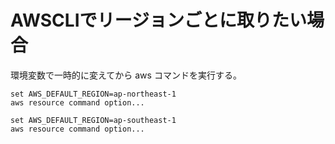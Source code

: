 # AWSCLIでリージョンごとに取りたい場合
環境変数で一時的に変えてから aws コマンドを実行する。

```
set AWS_DEFAULT_REGION=ap-northeast-1
aws resource command option...

set AWS_DEFAULT_REGION=ap-southeast-1
aws resource command option...
```

